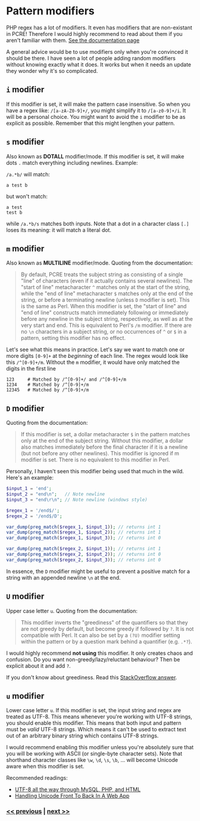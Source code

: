 # Pattern modifiers

PHP regex has a lot of modifiers. It even has modifiers that are non-existant in PCRE! Therefore I would highly recommend to read about them if you aren't familiar with them. [See the documentation page](https://php.net/manual/en/reference.pcre.pattern.modifiers.php)

A general advice would be to use modifiers only when you're convinced it should be there. I have seen a lot of people adding random modifiers without knowing exactly what it does. It works but when it needs an update they wonder why it's so complicated.

## `i` modifier

If this modifier is set, it will make the pattern case insensitive. So when you have a regex like: `/[a-zA-Z0-9]+/`, you might simplify it to `/[a-z0-9]+/i`. It will be a personal choice. You might want to avoid the `i` modifier to be as explicit as possible. Remember that this might lengthen your pattern.

## `s` modifier

Also known as **DOTALL** modifier/mode. If this modifier is set, it will make dots `.` match everything including newlines. Example:

`/a.*b/` will match:
```
a test b
```
but won't match:
```
a test
test b
```
while `/a.*b/s` matches both inputs.
Note that a dot in a character class `[.]` loses its meaning: it will match a literal dot.

## `m` modifier

Also known as **MULTILINE** modifier/mode. Quoting from the documentation:

> By default, PCRE treats the subject string as consisting of a single "line" of characters (even if it actually contains several newlines). The "start of line" metacharacter `^` matches only at the start of the string, while the "end of line" metacharacter `$` matches only at the end of the string, or before a terminating newline (unless `D` modifier is set). This is the same as Perl. When this modifier is set, the "start of line" and "end of line" constructs match immediately following or immediately before any newline in the subject string, respectively, as well as at the very start and end. This is equivalent to Perl's `/m` modifier. If there are no `\n` characters in a subject string, or no occurrences of `^` or `$` in a pattern, setting this modifier has no effect.

Let's see what this means in practice. Let's say we want to match one or more digits `[0-9]+` at the *beginning* of each line. The regex would look like this `/^[0-9]+/m`. Without the `m` modifier, it would have only matched the digits in the first line

```
123     # Matched by /^[0-9]+/ and /^[0-9]+/m
1234    # Matched by /^[0-9]+/m
12345   # Matched by /^[0-9]+/m
```

## `D` modifier

Quoting from the documentation:

> If this modifier is set, a dollar metacharacter `$` in the pattern matches only at the end of the subject string. Without this modifier, a dollar also matches immediately before the final character if it is a newline (but not before any other newlines). This modifier is ignored if m modifier is set. There is no equivalent to this modifier in Perl.

Personally, I haven't seen this modifier being used that much in the wild. Here's an example:

```php
$input_1 = 'end';
$input_2 = "end\n";   // Note newline
$input_3 = "end\r\n"; // Note newline (windows style)

$regex_1 = '/end$/';
$regex_2 = '/end$/D';

var_dump(preg_match($regex_1, $input_1)); // returns int 1
var_dump(preg_match($regex_1, $input_2)); // returns int 1
var_dump(preg_match($regex_1, $input_3)); // returns int 0

var_dump(preg_match($regex_2, $input_1)); // returns int 1
var_dump(preg_match($regex_2, $input_2)); // returns int 0
var_dump(preg_match($regex_2, $input_3)); // returns int 0
```
In essence, the `D` modifier might be useful to prevent a positive match for a string with an appended newline `\n` at the end.

## `U` modifier

Upper case letter `u`. Quoting from the documentation:

> This modifier inverts the "greediness" of the quantifiers so that they are not greedy by default, but become greedy if followed by `?`. It is not compatible with Perl. It can also be set by a `(?U)` modifier setting within the pattern or by a question mark behind a quantifier (e.g. `.*?`).

I would highly recommend **not using** this modifier. It only creates chaos and confusion. Do you want non-greedy/lazy/reluctant behaviour? Then be explicit about it and add `?`.

If you don't know about greediness. Read this [StackOverflow answer](https://stackoverflow.com/questions/3075130/difference-between-and-for-regex/3075532#3075532).

## `u` modifier

Lower case letter `u`. If this modifier is set, the input string and regex are treated as UTF-8. This means whenever you're working with UTF-8 strings, you should enable this modifier. This means that both input and pattern must be *valid* UTF-8 strings. Which means it can't be used to extract text out of an arbitrary binary string which contains UTF-8 strings.

I would recommend enabling this modifier unless you're absolutely sure that you will be working with ASCII (or single-byte character sets). Note that shorthand character classes like `\w`, `\d`, `\s`, `\b`, ... will become Unicode aware when this modifier is set.

Recommended readings:

 - [UTF-8 all the way through MySQL, PHP, and HTML](https://stackoverflow.com/questions/279170/utf-8-all-the-way-through-mysql-php-and-html)
 - [Handling Unicode Front To Back In A Web App](https://kunststube.net/frontback/)
 
 
 
### [<< previous](04%20Comments.md) | [next >>](06%20Escaping%20a%20backslash%20hell.md)